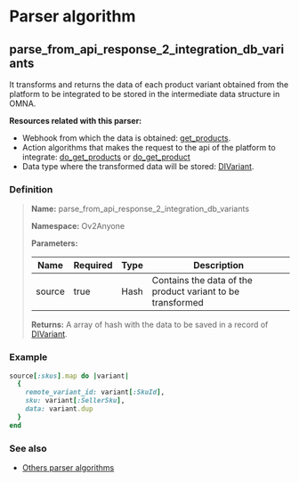 # Parser algorithm
 
## parse_from_api_response_2_integration_db_variants

It transforms and returns the data of each product variant obtained from the platform to be integrated to be stored in 
the intermediate data structure in OMNA.

**Resources related with this parser:**

* Webhook from which the data is obtained: [get_products](../webhooks/overview.md?id=get_products).
* Action algorithms that makes the request to the api of the platform to integrate:
  [do_get_products](../action-algorithms/do_get_products.md) or [do_get_product](../action-algorithms/do_get_product.md)
* Data type where the transformed data will be stored: [DIVariant](../data-types/DIVariant.md).
    
### Definition

> **Name:** parse_from_api_response_2_integration_db_variants
> 
> **Namespace:** Ov2Anyone
>
> **Parameters:**
> 
> | Name | Required | Type | Description |
> | ---- | -------- | ---- | ----------- |
> | source | true | Hash | Contains the data of the product variant to be transformed |
>
> **Returns:** A array of hash with the data to be saved in a record of [DIVariant](../data-types/DIVariant.md).

### Example
```ruby
source[:skus].map do |variant|
  {
    remote_variant_id: variant[:SkuId],
    sku: variant[:SellerSku],
    data: variant.dup
  }
end
```

### See also
* [Others parser algorithms](overview?id=parse_from_api_response_2_integration_db_variants)